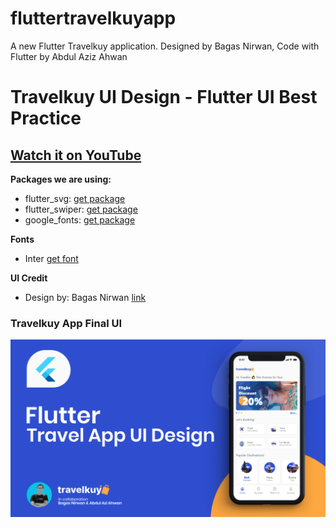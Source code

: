 # fluttertravelkuyapp

A new Flutter Travelkuy application. Designed by Bagas Nirwan, Code with Flutter by Abdul Aziz Ahwan

# Travelkuy UI Design - Flutter UI Best Practice

## [Watch it on YouTube]()

**Packages we are using:**

- flutter_svg: [get package](https://pub.dev/packages/flutter_svg)
- flutter_swiper: [get package](https://pub.dev/packages/flutter_swiper)
- google_fonts: [get package](https://pub.dev/packages/google_fonts)

**Fonts**

- Inter [get font](https://fonts.google.com/specimen/Inter)

**UI Credit**

- Design by: Bagas Nirwan [link](https://dribbble.com/bagasnirwan)

### Travelkuy App Final UI

![Travelkuy App UI Design](/final_ui.png)

